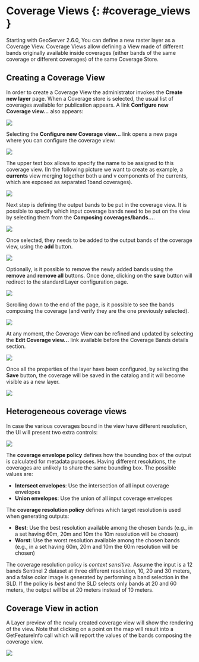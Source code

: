 # Coverage Views {: #coverage_views }

Starting with GeoServer 2.6.0, You can define a new raster layer as a Coverage View. Coverage Views allow defining a View made of different bands originally available inside coverages (either bands of the same coverage or different coverages) of the same Coverage Store.

## Creating a Coverage View

In order to create a Coverage View the administrator invokes the **Create new layer** page. When a Coverage store is selected, the usual list of coverages available for publication appears. A link **Configure new Coverage view\...** also appears:

![](images/coverageviewnewlayer.png)

Selecting the **Configure new Coverage view\...** link opens a new page where you can configure the coverage view:

![](images/newcoverageview.png)

The upper text box allows to specify the name to be assigned to this coverage view. (In the following picture we want to create as example, a **currents** view merging together both u and v components of the currents, which are exposed as separated 1band coverages).

![](images/coverageviewname.png)

Next step is defining the output bands to be put in the coverage view. It is possible to specify which input coverage bands need to be put on the view by selecting them from the **Composing coverages/bands\...**.

![](images/coverageviewselectbands.png)

Once selected, they needs to be added to the output bands of the coverage view, using the **add** button.

![](images/coverageviewaddbands.png)

Optionally, is it possible to remove the newly added bands using the **remove** and **remove all** buttons. Once done, clicking on the **save** button will redirect to the standard Layer configuration page.

![](images/coveragevieweditlayer.png)

Scrolling down to the end of the page, is it possible to see the bands composing the coverage (and verify they are the one previously selected).

![](images/coverageviewbandsdetails.png)

At any moment, the Coverage View can be refined and updated by selecting the **Edit Coverage view\...** link available before the Coverage Bands details section.

![](images/coveragevieweditlink.png)

Once all the properties of the layer have been configured, by selecting the **Save** button, the coverage will be saved in the catalog and it will become visible as a new layer.

![](images/coverageviewavailablelayers.png)

## Heterogeneous coverage views

In case the various coverages bound in the view have different resolution, the UI will present two extra controls:

![](images/coverageviewhetero.png)

The **coverage envelope policy** defines how the bounding box of the output is calculated for metadata purposes. Having different resolutions, the coverages are unlikely to share the same bounding box. The possible values are:

-   **Intersect envelopes**: Use the intersection of all input coverage envelopes
-   **Union envelopes**: Use the union of all input coverage envelopes

The **coverage resolution policy** defines which target resolution is used when generating outputs:

-   **Best**: Use the best resolution available among the chosen bands (e.g., in a set having 60m, 20m and 10m the 10m resolution will be chosen)
-   **Worst**: Use the worst resolution available among the chosen bands (e.g., in a set having 60m, 20m and 10m the 60m resolution will be chosen)

The coverage resolution policy is *context sensitive*. Assume the input is a 12 bands Sentinel 2 dataset at three different resolution, 10, 20 and 30 meters, and a false color image is generated by performing a band selection in the SLD. If the policy is *best* and the SLD selects only bands at 20 and 60 meters, the output will be at 20 meters instead of 10 meters.

## Coverage View in action

A Layer preview of the newly created coverage view will show the rendering of the view. Note that clicking on a point on the map will result into a GetFeatureInfo call which will report the values of the bands composing the coverage view.

![](images/coverageviewlayerpreview.png)
